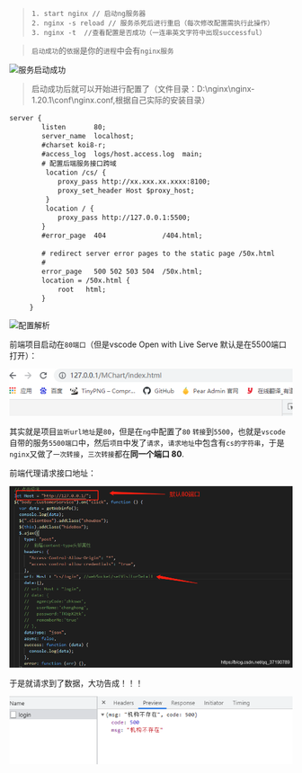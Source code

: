 > ```shell
> 1. start nginx // 启动ng服务器
> 2. nginx -s reload // 服务杀死后进行重启（每次修改配置需执行此操作）
> 3. nginx -t  //查看配置是否成功（一连串英文字符中出现successful）
> ```

> `启动成功`的`依据`是你的`进程`中会有`nginx服务`

![服务启动成功](3_nginx代理配置图片/watermark,type_ZmFuZ3poZW5naGVpdGk,shadow_10,text_aHR0cHM6Ly9ibG9nLmNzZG4ubmV0L3FxXzM3MTkwNzg5,size_16,color_FFFFFF,t_70#pic_center.png)

> 启动成功后就可以开始进行配置了（文件目录：D:\nginx\nginx-1.20.1\conf\nginx.conf,根据自己实际的安装目录）

```shell
server {
        listen       80;
        server_name  localhost;		
        #charset koi8-r;		
        #access_log  logs/host.access.log  main;      
		# 配置后端服务接口跨域
		 location /cs/ {
			proxy_pass http://xx.xxx.xx.xxxx:8100;
			proxy_set_header Host $proxy_host;
		 }		 
		 location / {
            proxy_pass http://127.0.0.1:5500;
		}
		#error_page  404              /404.html;

        # redirect server error pages to the static page /50x.html
        #
        error_page   500 502 503 504  /50x.html;
        location = /50x.html {
            root   html;
        }
     }

```

![配置解析](3_nginx代理配置图片/watermark,type_ZmFuZ3poZW5naGVpdGk,shadow_10,text_aHR0cHM6Ly9ibG9nLmNzZG4ubmV0L3FxXzM3MTkwNzg5,size_16,color_FFFFFF,t_70#pic_center-16801408067652.png)

前端项目启动在`80端口`（但是vscode Open with Live Serve 默认是在5500端口打开）：

![在这里插入图片描述](3_nginx代理配置图片/9512aa3bc65948c08f3cf7c3fa18c2ee.png)

其实就是项目`监听url地址`是`80`，但是在`ng`中配置了`80` `转接`到`5500`，也就是`vscode`自带的服务`5500端口`中，然后`项目`中发了`请求`，`请求地址`中包含有`cs的字符串`，于是`nginx`又做了`一次转接`，`三次转接`都在**同一个端口 80**.

前端代理请求接口地址：

![在这里插入图片描述](3_nginx代理配置图片/watermark,type_ZmFuZ3poZW5naGVpdGk,shadow_10,text_aHR0cHM6Ly9ibG9nLmNzZG4ubmV0L3FxXzM3MTkwNzg5,size_16,color_FFFFFF,t_70.png)

于是就请求到了数据，大功告成！！！

![在这里插入图片描述](3_nginx代理配置图片/a095e887191e41c2bb4f2a73f042e2d3.png)